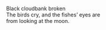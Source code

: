Black cloudbank broken    
The birds cry, and the fishes’ eyes are     
from looking at the moon.    


